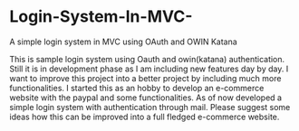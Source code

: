 # Login-System-In-MVC-
A simple login system in MVC using OAuth and OWIN Katana

This is sample login system using Oauth and owin(katana) authentication. Still it is in development phase  as I am including new features day by day. I want to improve this project into a better project by including much more functionalities. I started this as an hobby to develop an e-commerce website with the paypal and some functionalities. As of now developed a simple login system with authentication through mail. Please suggest some ideas how this can be improved into a full fledged e-commerce website. 
